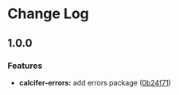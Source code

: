 # Change Log

## 1.0.0

### Features

* **calcifer-errors:** add errors package ([0b24f71](https://github.com/alferpal/calcifer/commit/0b24f7143a6397309711c83dd727c6c01fbdadcf))
